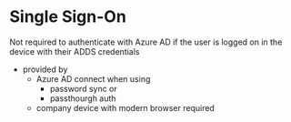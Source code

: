 # Single Sign-On

Not required to authenticate with Azure AD if the user is logged on in the device with their ADDS credentials

* provided by
    * Azure AD connect when using
        * password sync or
        * passthourgh auth
    * company device with modern browser required